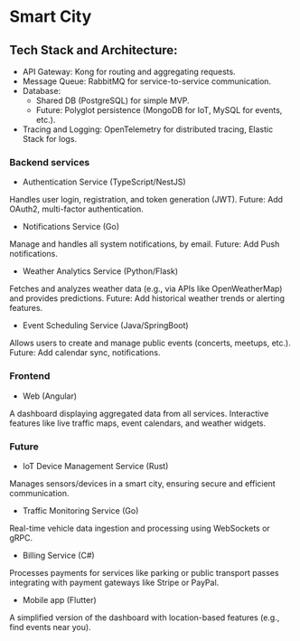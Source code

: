 # Smart City

## Tech Stack and Architecture:

- API Gateway: Kong for routing and aggregating requests.
- Message Queue: RabbitMQ for service-to-service communication.
- Database:
  - Shared DB (PostgreSQL) for simple MVP.
  - Future: Polyglot persistence (MongoDB for IoT, MySQL for events, etc.).
- Tracing and Logging: OpenTelemetry for distributed tracing, Elastic Stack for logs.

### Backend services

- Authentication Service (TypeScript/NestJS)

Handles user login, registration, and token generation (JWT).
Future: Add OAuth2, multi-factor authentication.

- Notifications Service (Go)

Manage and handles all system notifications, by email.
Future: Add Push notifications.

- Weather Analytics Service (Python/Flask)

Fetches and analyzes weather data (e.g., via APIs like OpenWeatherMap) and provides predictions.
Future: Add historical weather trends or alerting features.

- Event Scheduling Service (Java/SpringBoot)

Allows users to create and manage public events (concerts, meetups, etc.).
Future: Add calendar sync, notifications.

### Frontend

- Web (Angular)

A dashboard displaying aggregated data from all services.
Interactive features like live traffic maps, event calendars, and weather widgets.


### Future

- IoT Device Management Service (Rust)

Manages sensors/devices in a smart city, ensuring secure and efficient communication.

- Traffic Monitoring Service (Go)

Real-time vehicle data ingestion and processing using WebSockets or gRPC.

- Billing Service (C#)

Processes payments for services like parking or public transport passes integrating with payment gateways like Stripe or PayPal.

- Mobile app (Flutter)

A simplified version of the dashboard with location-based features (e.g., find events near you).
